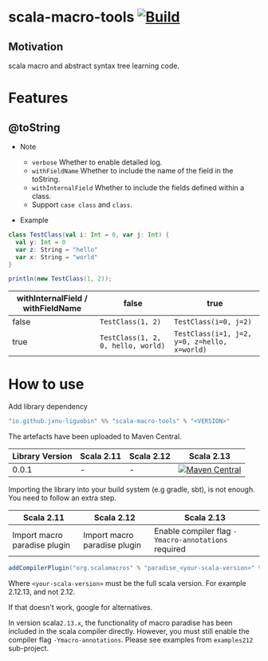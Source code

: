 # scala-macro-tools [![Build](https://github.com/jxnu-liguobin/scala-macro-tools/actions/workflows/ScalaCI.yml/badge.svg)](https://github.com/jxnu-liguobin/scala-macro-tools/actions/workflows/ScalaCI.yml)

Motivation
--

scala macro and abstract syntax tree learning code.

# Features

## @toString

- Note
    - `verbose` Whether to enable detailed log.
    - `withFieldName` Whether to include the name of the field in the toString.
    - `withInternalField` Whether to include the fields defined within a class.
    - Support `case class` and `class`.

- Example

```scala
class TestClass(val i: Int = 0, var j: Int) {
  val y: Int = 0
  var z: String = "hello"
  var x: String = "world"
}

println(new TestClass(1, 2));
```

|withInternalField / withFieldName| false  |true
|  ---------------------------------  | ----------------------------------  |----------------------------------|
|false|```TestClass(1, 2)``` |```TestClass(i=0, j=2)```|
|true|```TestClass(1, 2, 0, hello, world)```|```TestClass(i=1, j=2, y=0, z=hello, x=world)```|

# How to use

Add library dependency
```scala
"io.github.jxnu-liguobin" %% "scala-macro-tools" % "<VERSION>"
```


The artefacts have been uploaded to Maven Central.

| Library Version | Scala 2.11 | Scala 2.12 | Scala 2.13 |
|---------|------------|------------|------------|
|0.0.1|-|-|[![Maven Central](https://img.shields.io/maven-central/v/io.github.jxnu-liguobin/scala-macro-tools_2.13.svg?label=Maven%20Central)](https://search.maven.org/search?q=g:%22io.github.jxnu-liguobin%22%20AND%20a:%22scala-macro-tools_2.13%22)|

Importing the library into your build system (e.g gradle, sbt), is not enough. You need to follow an extra step.

| Scala 2.11 | Scala 2.12 | Scala 2.13 |
|------------|-------------|------------|
| Import macro paradise plugin  | Import macro paradise plugin | Enable compiler flag `-Ymacro-annotations` required |

```scala
addCompilerPlugin("org.scalamacros" % "paradise_<your-scala-version>" % "<plugin-version>")
```

Where `<your-scala-version>` must be the full scala version. For example 2.12.13, and not 2.12.

If that doesn't work, google for alternatives.

In version scala`2.13.x`, the functionality of macro paradise has been included in the scala compiler directly. 
However, you must still enable the compiler flag `-Ymacro-annotations`. Please see examples from `examples212` sub-project.